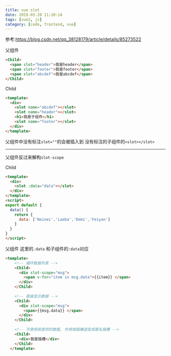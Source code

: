 ```yaml
---
title: vue slot
date: 2019-03-20 11:20:14
tags: [vue2, js]
category: [code, frontend, vue]
---
```


参考:https://blog.csdn.net/qq_38128179/article/details/85273522


父组件

```html
<Child>
  <span slot="header">我是header</span>
  <span slot="footer">我是footer</span>
  <span slot="abcdef">我是abcdef</span>
</Child>
```

Child
```html
<template>
  <div>
    <slot name="abcdef"></slot>
    <slot name="header"></slot>
    <h1>我是子组件</h1>
    <slot name="footer"></slot>
  </div>
</template>
```

父组件中没有标注`slot=""`的会被插入到 没有标注的子组件的`<slot></slot>`

---

父组件反过来解构`slot-scope`

Child

```html
<template>
  <div>
    <slot :data="data"></slot>
  </div>
</template>
<script>
export default {
  data() {
    return {
      data: ['Neinei','Laoba','Demi','Feiyan']
    }
  }
}
</script>
```

父组件 这里的`.data` 和子组件的`:data`对应
```html
<template>
    <!-- 循环数据列表 -->
    <Child>
      <div slot-scope="msg">
        <span v-for="item in msg.data">{{item}} </span>
      </div>
    </Child>
 
    <!-- 直接显示数据 -->
    <Child>
      <div slot-scope="msg">
        <span>{{msg.data}} </span>
      </div>
    </Child>
 
    <!-- 不使用其提供的数据, 作用域插槽退变成匿名插槽 -->
    <Child>
      <div>我是插槽</div>
    </Child>
  </template>
```


